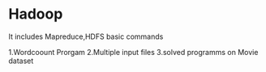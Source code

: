 # Hadoop
It includes Mapreduce,HDFS basic commands

1.Wordcoount Prorgam
2.Multiple input files
3.solved programms on Movie dataset
